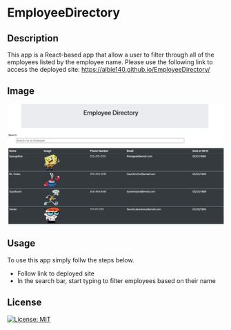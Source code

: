 # EmployeeDirectory
## Description
This app is a React-based app that allow a user to filter through all of the employees listed by the employee name. Please use the following link to access the deployed site: https://albie140.github.io/EmployeeDirectory/
## Image
![Image of Employee Directory](public/Image/employeeDirectory.png)
## Usage
To use this app simply follw the steps below.

* Follow link to deployed site
* In the search bar, start typing to filter employees based on their name

## License
[![License: MIT](https://img.shields.io/badge/License-MIT-yellow.svg)](https://opensource.org/licenses/MIT)
